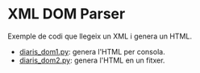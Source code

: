 # XML DOM Parser

Exemple de codi que llegeix un XML i genera un HTML.

* [diaris_dom1.py](./diaris_dom1.py): genera l'HTML per consola.
* [diaris_dom2.py](./diaris_dom2.py): genera l'HTML en un fitxer.
